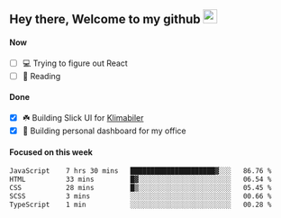 ## Hey there, Welcome to my github <img src="https://media.giphy.com/media/hvRJCLFzcasrR4ia7z/giphy.gif" width="25px">

#### Now
- [ ] 💻 Trying to figure out React
- [ ] 📕 Reading

#### Done
- [x] ☘️ Building Slick UI for [Klimabiler](https://klimabiler.dk)
- [x] 🚀 Building personal dashboard for my office
 
 #### Focused on this week
<!--START_SECTION:waka-->

```txt
JavaScript    7 hrs 30 mins   █████████████████████▓░░░   86.76 %
HTML          33 mins         █▓░░░░░░░░░░░░░░░░░░░░░░░   06.54 %
CSS           28 mins         █▒░░░░░░░░░░░░░░░░░░░░░░░   05.45 %
SCSS          3 mins          ░░░░░░░░░░░░░░░░░░░░░░░░░   00.66 %
TypeScript    1 min           ░░░░░░░░░░░░░░░░░░░░░░░░░   00.28 %
```

<!--END_SECTION:waka-->

